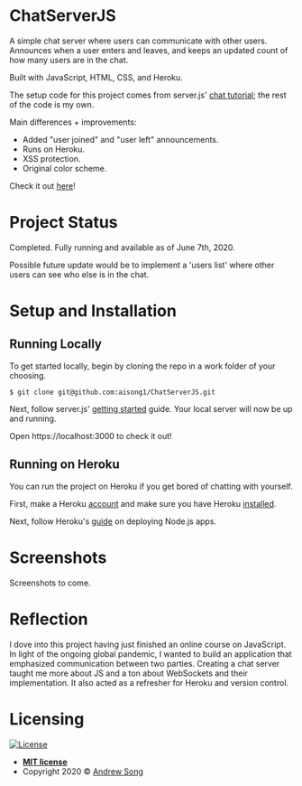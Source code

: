 # ChatServerJS

A simple chat server where users can communicate with other users. Announces when a user enters and leaves, and keeps an updated count of how many users are in the chat.

Built with JavaScript, HTML, CSS, and Heroku. 

The setup code for this project comes from server.js' [chat tutorial](https://serverjs.io/tutorials/chat/); the rest of the code is my own. 

Main differences + improvements:
- Added "user joined" and "user left" announcements.
- Runs on Heroku.
- XSS protection.
- Original color scheme. 

Check it out [here](https://glacial-oasis-25368.herokuapp.com/)!

# Project Status

Completed. Fully running and available as of June 7th, 2020.

Possible future update would be to implement a 'users list' where other users can see who else is in the chat.

# Setup and Installation 

## Running Locally
To get started locally, begin by cloning the repo in a work folder of your choosing.
```shell
$ git clone git@github.com:aisong1/ChatServerJS.git
```
Next, follow server.js' [getting started](https://serverjs.io/tutorials/getting-started/) guide.
Your local server will now be up and running.

Open https://localhost:3000 to check it out!

## Running on Heroku
You can run the project on Heroku if you get bored of chatting with yourself. 

First, make a Heroku [account](https://signup.heroku.com/) and make sure you have Heroku [installed](https://devcenter.heroku.com/articles/heroku-cli).

Next, follow Heroku's [guide](https://devcenter.heroku.com/articles/deploying-nodejs#deploy-your-application-to-heroku) on deploying Node.js apps. 

# Screenshots

Screenshots to come.

# Reflection

I dove into this project having just finished an online course on JavaScript. In light of the ongoing global pandemic, I wanted to build an application that emphasized communication between two parties. Creating a chat server taught me more about JS and a ton about WebSockets and their implementation. It also acted as a refresher for Heroku and version control.

# Licensing 

[![License](http://img.shields.io/:license-mit-blue.svg?style=flat-square)](http://badges.mit-license.org)

- **[MIT license](http://opensource.org/licenses/mit-license.php)**
- Copyright 2020 © [Andrew Song](https://www.linkedin/in/andrewisong)

